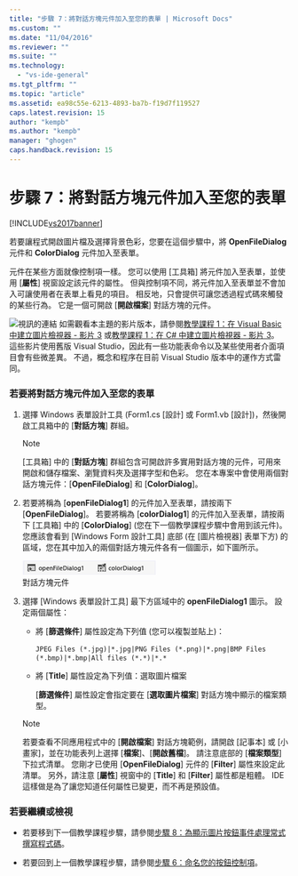 ```yaml
---
title: "步驟 7：將對話方塊元件加入至您的表單 | Microsoft Docs"
ms.custom: ""
ms.date: "11/04/2016"
ms.reviewer: ""
ms.suite: ""
ms.technology: 
  - "vs-ide-general"
ms.tgt_pltfrm: ""
ms.topic: "article"
ms.assetid: ea98c55e-6213-4893-ba7b-f19d7f119527
caps.latest.revision: 15
author: "kempb"
ms.author: "kempb"
manager: "ghogen"
caps.handback.revision: 15
---
```

# 步驟 7：將對話方塊元件加入至您的表單
[!INCLUDE[vs2017banner](../code-quality/includes/vs2017banner.md)]

若要讓程式開啟圖片檔及選擇背景色彩，您要在這個步驟中，將 **OpenFileDialog** 元件和 **ColorDialog** 元件加入至表單。  
  
 元件在某些方面就像控制項一樣。  您可以使用 \[工具箱\] 將元件加入至表單，並使用 \[**屬性**\] 視窗設定該元件的屬性。  但與控制項不同，將元件加入至表單並不會加入可讓使用者在表單上看見的項目。  相反地，只會提供可讓您透過程式碼來觸發的某些行為。  它是一個可開啟 \[**開啟檔案**\] 對話方塊的元件。  
  
 ![視訊的連結](~/data-tools/media/playvideo.gif "PlayVideo") 如需觀看本主題的影片版本，請參閱[教學課程 1：在 Visual Basic 中建立圖片檢視器 \- 影片 3](http://go.microsoft.com/fwlink/?LinkId=205213) 或[教學課程 1：在 C\# 中建立圖片檢視器 \- 影片 3](http://go.microsoft.com/fwlink/?LinkId=205202)。  這些影片使用舊版 Visual Studio，因此有一些功能表命令以及某些使用者介面項目會有些微差異。  不過，概念和程序在目前 Visual Studio 版本中的運作方式雷同。  
  
### 若要將對話方塊元件加入至您的表單  
  
1.  選擇 Windows 表單設計工具 \(Form1.cs \[設計\] 或 Form1.vb \[設計\]\)，然後開啟工具箱中的 \[**對話方塊**\] 群組。  
  
    > [!NOTE]
    >  \[工具箱\] 中的 \[**對話方塊**\] 群組包含可開啟許多實用對話方塊的元件，可用來開啟和儲存檔案、瀏覽資料夾及選擇字型和色彩。  您在本專案中會使用兩個對話方塊元件：\[**OpenFileDialog**\] 和 \[**ColorDialog**\]。  
  
2.  若要將稱為 \[**openFileDialog1**\] 的元件加入至表單，請按兩下 \[**OpenFileDialog**\]。  若要將稱為 \[**colorDialog1**\] 的元件加入至表單，請按兩下 \[工具箱\] 中的 \[**ColorDialog**\] \(您在下一個教學課程步驟中會用到該元件\)。您應該會看到 \[Windows Form 設計工具\] 底部 \(在 \[圖片檢視器\] 表單下方\) 的區域，您在其中加入的兩個對話方塊元件各有一個圖示，如下圖所示。  
  
     ![對話方塊元件](../ide/media/express_dialogsadded.png "Express\_DialogsAdded")  
對話方塊元件  
  
3.  選擇 \[Windows 表單設計工具\] 最下方區域中的 **openFileDialog1** 圖示。  設定兩個屬性：  
  
    -   將 \[**篩選條件**\] 屬性設定為下列值 \(您可以複製並貼上\)：  
  
        ```  
        JPEG Files (*.jpg)|*.jpg|PNG Files (*.png)|*.png|BMP Files (*.bmp)|*.bmp|All files (*.*)|*.*  
        ```  
  
    -   將 \[**Title**\] 屬性設定為下列值：選取圖片檔案  
  
         \[**篩選條件**\] 屬性設定會指定要在 \[**選取圖片檔案**\] 對話方塊中顯示的檔案類型。  
  
    > [!NOTE]
    >  若要查看不同應用程式中的 \[**開啟檔案**\] 對話方塊範例，請開啟 \[記事本\] 或 \[小畫家\]，並在功能表列上選擇 \[**檔案**\]、\[**開啟舊檔**\]。  請注意底部的 \[**檔案類型**\] 下拉式清單。  您剛才已使用 \[**OpenFileDialog**\] 元件的 \[**Filter**\] 屬性來設定此清單。  另外，請注意 \[**屬性**\] 視窗中的 \[**Title**\] 和 \[**Filter**\] 屬性都是粗體。  IDE 這樣做是為了讓您知道任何屬性已變更，而不再是預設值。  
  
### 若要繼續或檢視  
  
-   若要移到下一個教學課程步驟，請參閱[步驟 8：為顯示圖片按鈕事件處理常式撰寫程式碼](../ide/step-8-write-code-for-the-show-a-picture-button-event-handler.md)。  
  
-   若要回到上一個教學課程步驟，請參閱[步驟 6：命名您的按鈕控制項](../ide/step-6-name-your-button-controls.md)。